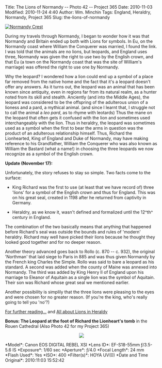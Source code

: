Title: The Lions of Normandy -- Photo 42 -- Project 365
Date: 2010-11-03
Modified: 2010-11-24 4:40
Author: Wm. Minchin
Tags: England, Heraldry, Normandy, Project 365
Slug: the-lions-of-normandy

[![Normandy Crest](http://1.bp.blogspot.com/_fWUoqQ2t4Js/TOwgOjCckLI/AAAAAAAABpk/FBvsB_PCFcI/s320/IMG_3779.JPG)](http://1.bp.blogspot.com/_fWUoqQ2t4Js/TOwgOjCckLI/AAAAAAAABpk/FBvsB_PCFcI/s1600/IMG_3779.JPG)

During
my
travels through Normandy, I began to wonder how it was that Normandy and
Britain ended up both with Lions for symbols. In Eu, on the Normandy
coast
where William the Conquerer was married, I found the link. I was told
that the
animals are no lions, but leopards, and England uses three, Normandy was
given
the right to use two by the English crown, and that Eu (a town on the
Normandy coast that was the site of William's marriage) was offered the
right to
use one by Normandy.

Why the leopard? I wondered how a lion could end
up a symbol of a place far removed from the native home and the fact
that it's
a leopard doesn't offer any answers. As it turns out, the leopard was an
animal
that has been known since antiquity, even in regions far from its
natural
realm, as a hunter noted from its skill and stealth. Anciently (and into
the
Middle Ages), the leopard was considered to be the offspring of the
adulterous
union of a lioness and a pard, a mythical animal. (and since I learnt
that, I
struggle not to call the animal a *leo pard*, as to rhyme with
leotards) Thus the mane on the leopard that often gets it confused with
the
lion and sometimes used interchangeably with the lion. Thus in heraldry,
the
leopard was sometimes used as a symbol when the first to bear the arms
in
question was the product of an adulterous relationship himself. Thus,
Richard
the Lionhearted, King of England and Duke of Normandy, may have making
reference to his Grandfather, William the Conquerer who was also known
as
William the Bastard (what a name!) in choosing the three leopards we now
recognize as a symbol of the English crown.

<b>Update
(November 17):</b>

Unfortunately, the story refuses to stay so simple. Two facts
come to the surface:

-   King Richard was the first to use (at least that we have record 
    of) three 'lions' for a symbol of the English crown and thus for
    England. This
    was on his great seal, created in 1198 after he returned from
    captivity in
    Germany.

-   Heraldry, as we know it, wasn't defined and formalized until the
    12^th^
    century in England.

The combination of the two basically means
that anything that happened before Richard's seal was outside the bounds
and
rules of 'modern' heraldry. Richard may well have picked their lions
because he
thought they looked good together and for no deeper reason.

Another theory advanced goes back to Rollo (c.
870 -- c. 932), the original 'Northman' that laid siege to Paris in 885
and was
thus given Normandy by the French king Charles the Simple. Rollo was
said to
bare a leopard as his standard. A second was added when the county of
Maine was
annexed into Normandy. The third was added by King Henry II of England
upon his
marriage to Eleanor of Aquitain as a single lion was the symbol of
Aquitain.
Their son was Richard whose great seal we mentioned earlier.

Another possibility is simplily that the
three lions were pleasing to the eyes and were chosen for no greater
reason. (If
you're the king, who's really going to tell you 'no'?)

[For further
reading...](http://www.sacred-texts.com/lcr/fsca/fsca47.htm)
and [All about Lions in
Heraldy](http://www7b.biglobe.ne.jp/~bprince/hr/foxdavies/fdguide11.htm)

**Bonus: The Leopard at the foot of Richard the Lionheart's tomb** in
the Rouen Cathedral
(Also Photo 42 for my Project 365)

<div class="separator" style="clear: both; text-align: center;">

[![](http://3.bp.blogspot.com/_fWUoqQ2t4Js/TOwfyge5KjI/AAAAAAAABpQ/zZREniVzPMM/s640/IMG_3762.JPG)](http://3.bp.blogspot.com/_fWUoqQ2t4Js/TOwfyge5KjI/AAAAAAAABpQ/zZREniVzPMM/s1600/IMG_3762.JPG)

</div>

<div markdown=1 class="photo-infobox">
*Model*: Canon EOS DIGITAL REBEL XSI  
*Lens ID*: EF-S18-55mm ƒ/3.5-5.6 IS  
*Exposure*: 1/60 sec  
*Aperture*: ƒ/4.0  
*Focal Length*: 24 mm  
*Flash Used*: Yes  
*ISO*: 400  
*Filter(s)*: HOYA UV(0)  
*Date and Time Original*: 2010:11:03 15:52:42
</div>
